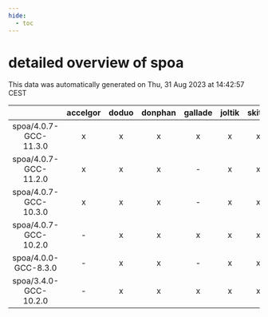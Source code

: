 ```yaml
---
hide:
  - toc
---
```


detailed overview of spoa
=========================


This data was automatically generated on Thu, 31 Aug 2023 at 14:42:57 CEST  

| |accelgor|doduo|donphan|gallade|joltik|skitty|swalot|victini|
| :---: | :---: | :---: | :---: | :---: | :---: | :---: | :---: | :---: |
|spoa/4.0.7-GCC-11.3.0|x|x|x|x|x|x|x|x|
|spoa/4.0.7-GCC-11.2.0|x|x|x|-|x|x|x|x|
|spoa/4.0.7-GCC-10.3.0|x|x|x|-|x|x|x|x|
|spoa/4.0.7-GCC-10.2.0|-|x|x|x|x|x|x|x|
|spoa/4.0.0-GCC-8.3.0|-|x|x|-|x|x|x|x|
|spoa/3.4.0-GCC-10.2.0|-|x|x|x|x|x|x|x|

